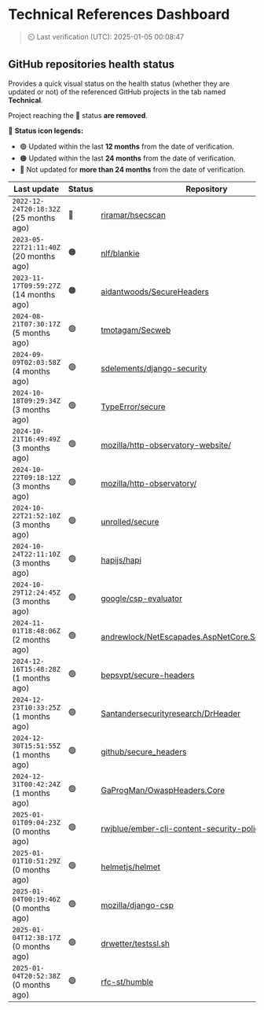 
# Technical References Dashboard

> :timer_clock: Last verification (UTC): 2025-01-05 00:08:47

## GitHub repositories health status

Provides a quick visual status on the health status (whether they are updated or not) of the referenced GitHub projects in the tab named **Technical**.

Project reaching the :red_circle: status **are removed**.

:speech_balloon: **Status icon legends:**

* :green_circle: Updated within the last **12 months** from the date of verification.
* :orange_circle: Updated within the last **24 months** from the date of verification.
* :red_circle: Not updated for **more than 24 months** from the date of verification.

| Last update | Status | Repository |
| --- | --- | --- |
| `2022-12-24T20:18:32Z` (25 months ago) | :red_circle: | [riramar/hsecscan](https://github.com/riramar/hsecscan) |
| `2023-05-22T21:11:40Z` (20 months ago) | :orange_circle: | [nlf/blankie](https://github.com/nlf/blankie) |
| `2023-11-17T09:59:27Z` (14 months ago) | :orange_circle: | [aidantwoods/SecureHeaders](https://github.com/aidantwoods/SecureHeaders) |
| `2024-08-21T07:30:17Z` (5 months ago) | :green_circle: | [tmotagam/Secweb](https://github.com/tmotagam/Secweb) |
| `2024-09-09T02:03:58Z` (4 months ago) | :green_circle: | [sdelements/django-security](https://github.com/sdelements/django-security) |
| `2024-10-18T09:29:34Z` (3 months ago) | :green_circle: | [TypeError/secure](https://github.com/TypeError/secure) |
| `2024-10-21T16:49:49Z` (3 months ago) | :green_circle: | [mozilla/http-observatory-website/](https://github.com/mozilla/http-observatory-website/) |
| `2024-10-22T09:18:12Z` (3 months ago) | :green_circle: | [mozilla/http-observatory/](https://github.com/mozilla/http-observatory/) |
| `2024-10-22T21:52:10Z` (3 months ago) | :green_circle: | [unrolled/secure](https://github.com/unrolled/secure) |
| `2024-10-24T22:11:10Z` (3 months ago) | :green_circle: | [hapijs/hapi](https://github.com/hapijs/hapi) |
| `2024-10-29T12:24:45Z` (3 months ago) | :green_circle: | [google/csp-evaluator](https://github.com/google/csp-evaluator) |
| `2024-11-01T18:48:06Z` (2 months ago) | :green_circle: | [andrewlock/NetEscapades.AspNetCore.SecurityHeaders](https://github.com/andrewlock/NetEscapades.AspNetCore.SecurityHeaders) |
| `2024-12-16T15:48:28Z` (1 months ago) | :green_circle: | [bepsvpt/secure-headers](https://github.com/bepsvpt/secure-headers) |
| `2024-12-23T10:33:25Z` (1 months ago) | :green_circle: | [Santandersecurityresearch/DrHeader](https://github.com/Santandersecurityresearch/DrHeader) |
| `2024-12-30T15:51:55Z` (1 months ago) | :green_circle: | [github/secure_headers](https://github.com/github/secure_headers) |
| `2024-12-31T00:42:24Z` (1 months ago) | :green_circle: | [GaProgMan/OwaspHeaders.Core](https://github.com/GaProgMan/OwaspHeaders.Core) |
| `2025-01-01T09:04:23Z` (0 months ago) | :green_circle: | [rwjblue/ember-cli-content-security-policy/](https://github.com/rwjblue/ember-cli-content-security-policy/) |
| `2025-01-01T10:51:29Z` (0 months ago) | :green_circle: | [helmetjs/helmet](https://github.com/helmetjs/helmet) |
| `2025-01-04T00:19:46Z` (0 months ago) | :green_circle: | [mozilla/django-csp](https://github.com/mozilla/django-csp) |
| `2025-01-04T12:38:17Z` (0 months ago) | :green_circle: | [drwetter/testssl.sh](https://github.com/drwetter/testssl.sh) |
| `2025-01-04T20:52:38Z` (0 months ago) | :green_circle: | [rfc-st/humble](https://github.com/rfc-st/humble) |

